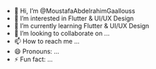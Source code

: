 - 👋 Hi, I’m @MoustafaAbdelrahimGaallouss
- 👀 I’m interested in Flutter & UI/UX Design
- 🌱 I’m currently learning Flutter & UI/UX Design
- 💞️ I’m looking to collaborate on ...
- 📫 How to reach me ...
- 😄 Pronouns: ...
- ⚡ Fun fact: ...

<!---
MoustafaAbdelrahimGaallouss/MoustafaAbdelrahimGaallouss is a ✨ special ✨ repository because its `README.md` (this file) appears on your GitHub profile.
You can click the Preview link to take a look at your changes.
--->
